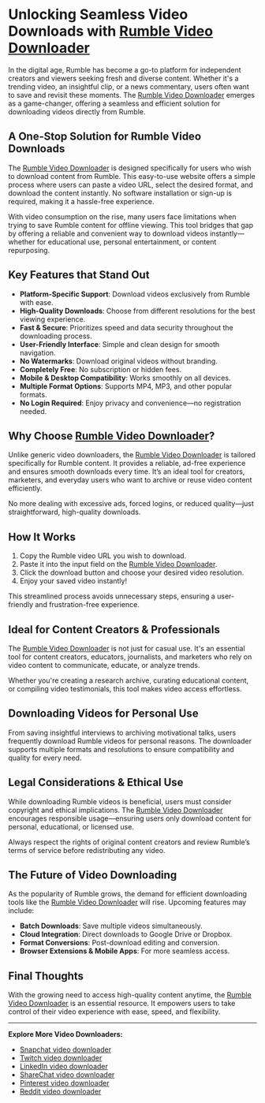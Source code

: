 # Unlocking Seamless Video Downloads with [Rumble Video Downloader](https://socialmediavideodownloader.com/rumble-video-downloader/)

In the digital age, Rumble has become a go-to platform for independent creators and viewers seeking fresh and diverse content. Whether it's a trending video, an insightful clip, or a news commentary, users often want to save and revisit these moments. The [Rumble Video Downloader](https://socialmediavideodownloader.com/rumble-video-downloader/) emerges as a game-changer, offering a seamless and efficient solution for downloading videos directly from Rumble.

## A One-Stop Solution for Rumble Video Downloads

The [Rumble Video Downloader](https://socialmediavideodownloader.com/rumble-video-downloader/) is designed specifically for users who wish to download content from Rumble. This easy-to-use website offers a simple process where users can paste a video URL, select the desired format, and download the content instantly. No software installation or sign-up is required, making it a hassle-free experience.

With video consumption on the rise, many users face limitations when trying to save Rumble content for offline viewing. This tool bridges that gap by offering a reliable and convenient way to download videos instantly—whether for educational use, personal entertainment, or content repurposing.

## Key Features that Stand Out

- **Platform-Specific Support**: Download videos exclusively from Rumble with ease.
- **High-Quality Downloads**: Choose from different resolutions for the best viewing experience.
- **Fast & Secure**: Prioritizes speed and data security throughout the downloading process.
- **User-Friendly Interface**: Simple and clean design for smooth navigation.
- **No Watermarks**: Download original videos without branding.
- **Completely Free**: No subscription or hidden fees.
- **Mobile & Desktop Compatibility**: Works smoothly on all devices.
- **Multiple Format Options**: Supports MP4, MP3, and other popular formats.
- **No Login Required**: Enjoy privacy and convenience—no registration needed.

## Why Choose [Rumble Video Downloader](https://socialmediavideodownloader.com/rumble-video-downloader/)?

Unlike generic video downloaders, the [Rumble Video Downloader](https://socialmediavideodownloader.com/rumble-video-downloader/) is tailored specifically for Rumble content. It provides a reliable, ad-free experience and ensures smooth downloads every time. It’s an ideal tool for creators, marketers, and everyday users who want to archive or reuse video content efficiently.

No more dealing with excessive ads, forced logins, or reduced quality—just straightforward, high-quality downloads.

## How It Works

1. Copy the Rumble video URL you wish to download.
2. Paste it into the input field on the [Rumble Video Downloader](https://socialmediavideodownloader.com/rumble-video-downloader/).
3. Click the download button and choose your desired video resolution.
4. Enjoy your saved video instantly!

This streamlined process avoids unnecessary steps, ensuring a user-friendly and frustration-free experience.

## Ideal for Content Creators & Professionals

The [Rumble Video Downloader](https://socialmediavideodownloader.com/rumble-video-downloader/) is not just for casual use. It's an essential tool for content creators, educators, journalists, and marketers who rely on video content to communicate, educate, or analyze trends.

Whether you're creating a research archive, curating educational content, or compiling video testimonials, this tool makes video access effortless.

## Downloading Videos for Personal Use

From saving insightful interviews to archiving motivational talks, users frequently download Rumble videos for personal reasons. The downloader supports multiple formats and resolutions to ensure compatibility and quality for every need.

## Legal Considerations & Ethical Use

While downloading Rumble videos is beneficial, users must consider copyright and ethical implications. The [Rumble Video Downloader](https://socialmediavideodownloader.com/rumble-video-downloader/) encourages responsible usage—ensuring users only download content for personal, educational, or licensed use.

Always respect the rights of original content creators and review Rumble’s terms of service before redistributing any video.

## The Future of Video Downloading

As the popularity of Rumble grows, the demand for efficient downloading tools like the [Rumble Video Downloader](https://socialmediavideodownloader.com/rumble-video-downloader/) will rise. Upcoming features may include:

- **Batch Downloads**: Save multiple videos simultaneously.
- **Cloud Integration**: Direct downloads to Google Drive or Dropbox.
- **Format Conversions**: Post-download editing and conversion.
- **Browser Extensions & Mobile Apps**: For more seamless access.

## Final Thoughts

With the growing need to access high-quality content anytime, the [Rumble Video Downloader](https://socialmediavideodownloader.com/rumble-video-downloader/) is an essential resource. It empowers users to take control of their video experience with ease, speed, and flexibility.

---

**Explore More Video Downloaders:**

- [Snapchat video downloader](https://socialmediavideodownloader.com/snapchat-video-downloader/)  
- [Twitch video downloader](https://socialmediavideodownloader.com/untwitch-clips-downloader/)  
- [LinkedIn video downloader](https://socialmediavideodownloader.com/linkedin-video-downloader/)  
- [ShareChat video downloader](https://socialmediavideodownloader.com/sharechat-video-downloader/)  
- [Pinterest video downloader](https://socialmediavideodownloader.com/pinterest-video-downloader/)  
- [Reddit video downloader](https://socialmediavideodownloader.com/reddit-video-downloader/)
